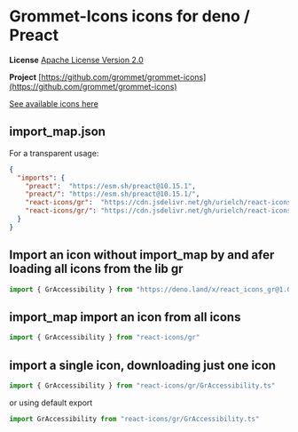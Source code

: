 # Grommet-Icons icons for deno / Preact

**License** [Apache License Version 2.0](http://www.apache.org/licenses/)

**Project** [https://github.com/grommet/grommet-icons](https://github.com/grommet/grommet-icons)

[See available icons here](https://react-icons.deno.dev/gr)

## import_map.json

For a transparent usage:

```json
{
  "imports": {
    "preact":  "https://esm.sh/preact@10.15.1",
    "preact/": "https://esm.sh/preact@10.15.1/",
    "react-icons/gr":  "https://cdn.jsdelivr.net/gh/urielch/react-icons-gr@1.0.9/mod.ts",
    "react-icons/gr/": "https://cdn.jsdelivr.net/gh/urielch/react-icons-gr@1.0.9/ico/",
  }
}
```

## Import an icon without import_map by and afer loading all icons from the lib gr

```ts
import { GrAccessibility } from "https://deno.land/x/react_icons_gr@1.0.9/mod.ts"
```

## import_map import an icon from all icons

```ts
import { GrAccessibility } from "react-icons/gr"
```

## import a single icon, downloading just one icon

```ts
import { GrAccessibility } from "react-icons/gr/GrAccessibility.ts"
```

or using default export

```ts
import GrAccessibility from "react-icons/gr/GrAccessibility.ts"
```

